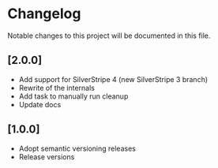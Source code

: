 # Changelog

Notable changes to this project will be documented in this file.

## [2.0.0]
* Add support for SilverStripe 4 (new SilverStripe 3 branch)
* Rewrite of the internals
* Add task to manually run cleanup
* Update docs

## [1.0.0]
* Adopt semantic versioning releases
* Release versions
